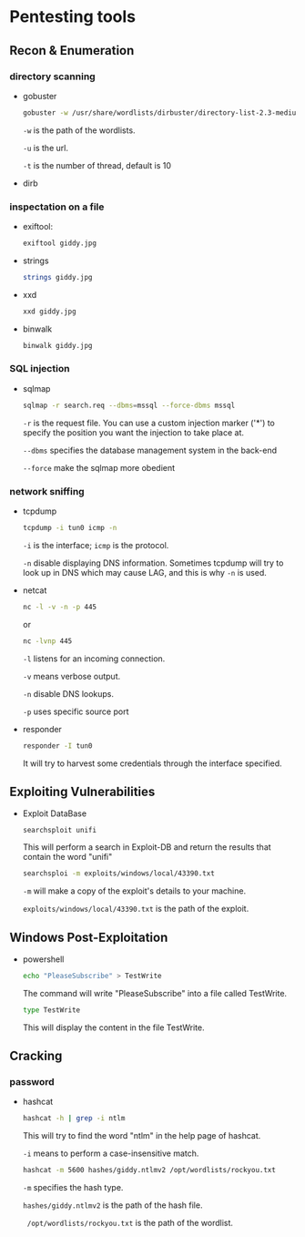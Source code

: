 # Pentesting tools
## Recon & Enumeration
### directory scanning
- gobuster
    ```bash
    gobuster -w /usr/share/wordlists/dirbuster/directory-list-2.3-medium.txt -u http://10.10.10.104 -t 30
    ```

    `-w` is the path of the wordlists.
    
    `-u` is the url.
     
    `-t` is the number of thread, default is 10

- dirb

### inspectation on a file
- exiftool: 

    ```bash
    exiftool giddy.jpg
    ```

- strings

    ```bash
    strings giddy.jpg
    ```

- xxd

    ```bash
    xxd giddy.jpg
    ```

- binwalk

    ```bash
    binwalk giddy.jpg
    ```

### SQL injection
- sqlmap

    ```bash
    sqlmap -r search.req --dbms=mssql --force-dbms mssql
    ```
    
    `-r` is the request file. You can use a custom injection marker ('*') to specify the position you want the injection to take place at.
    
    `--dbms` specifies the database management system in the back-end

    `--force` make the sqlmap more obedient

### network sniffing
- tcpdump

    ```bash
    tcpdump -i tun0 icmp -n
    ```

    `-i` is the interface; `icmp` is the protocol.
    
    `-n` disable displaying DNS information. Sometimes tcpdump will try to look up in DNS which may cause LAG, and this is why `-n` is used.

- netcat

    ```bash
    nc -l -v -n -p 445
    ```

    or

    ```bash
    nc -lvnp 445
    ```
    
    `-l` listens for an incoming connection.
    
    `-v` means verbose output.
    
    `-n` disable DNS lookups.
    
    `-p` uses specific source port

- responder

    ```bash
    responder -I tun0
    ```
    
    It will try to harvest some credentials through the interface specified.

## Exploiting Vulnerabilities
- Exploit DataBase

    ```base
    searchsploit unifi
    ```
    This will perform a search in Exploit-DB and return the results that contain the word "unifi"

    ```bash
    searchsploi -m exploits/windows/local/43390.txt
    ```

    `-m` will make a copy of the exploit's details to your machine.

    `exploits/windows/local/43390.txt` is the path of the exploit.
    
## Windows Post-Exploitation
- powershell

    ```bash
    echo "PleaseSubscribe" > TestWrite
    ```
    The command will write "PleaseSubscribe" into a file called TestWrite.

    ```bash
    type TestWrite
    ```
    This will display the content in the file TestWrite.


## Cracking

### password
- hashcat

    ```bash
    hashcat -h | grep -i ntlm
    ```

    This will try to find the word "ntlm" in the help page of hashcat.
    
    `-i` means to perform a case-insensitive match.

    ```bash
    hashcat -m 5600 hashes/giddy.ntlmv2 /opt/wordlists/rockyou.txt
    ```

    `-m` specifies the hash type.

    `hashes/giddy.ntlmv2` is the path of the hash file.

    ` /opt/wordlists/rockyou.txt` is the path of the wordlist.